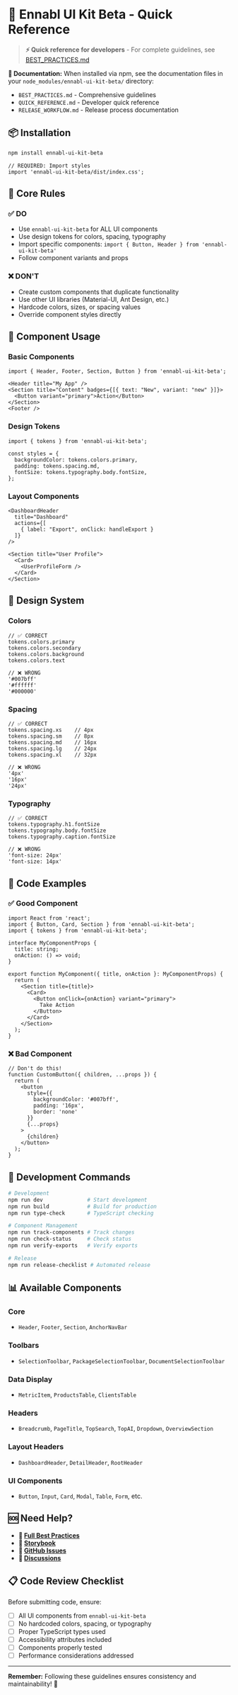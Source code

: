 # 🚀 Ennabl UI Kit Beta - Quick Reference

> **⚡ Quick reference for developers** - For complete guidelines, see [BEST_PRACTICES.md](./BEST_PRACTICES.md)

**📖 Documentation:** When installed via npm, see the documentation files in your `node_modules/ennabl-ui-kit-beta/` directory:
- `BEST_PRACTICES.md` - Comprehensive guidelines
- `QUICK_REFERENCE.md` - Developer quick reference
- `RELEASE_WORKFLOW.md` - Release process documentation

## 📦 Installation

```bash
npm install ennabl-ui-kit-beta
```

```tsx
// REQUIRED: Import styles
import 'ennabl-ui-kit-beta/dist/index.css';
```

## 🎯 Core Rules

### ✅ DO
- Use `ennabl-ui-kit-beta` for ALL UI components
- Use design tokens for colors, spacing, typography
- Import specific components: `import { Button, Header } from 'ennabl-ui-kit-beta'`
- Follow component variants and props

### ❌ DON'T
- Create custom components that duplicate functionality
- Use other UI libraries (Material-UI, Ant Design, etc.)
- Hardcode colors, sizes, or spacing values
- Override component styles directly

## 🧩 Component Usage

### Basic Components
```tsx
import { Header, Footer, Section, Button } from 'ennabl-ui-kit-beta';

<Header title="My App" />
<Section title="Content" badges={[{ text: "New", variant: "new" }]}>
  <Button variant="primary">Action</Button>
</Section>
<Footer />
```

### Design Tokens
```tsx
import { tokens } from 'ennabl-ui-kit-beta';

const styles = {
  backgroundColor: tokens.colors.primary,
  padding: tokens.spacing.md,
  fontSize: tokens.typography.body.fontSize,
};
```

### Layout Components
```tsx
<DashboardHeader 
  title="Dashboard"
  actions={[
    { label: "Export", onClick: handleExport }
  ]}
/>

<Section title="User Profile">
  <Card>
    <UserProfileForm />
  </Card>
</Section>
```

## 🎨 Design System

### Colors
```tsx
// ✅ CORRECT
tokens.colors.primary
tokens.colors.secondary
tokens.colors.background
tokens.colors.text

// ❌ WRONG
'#007bff'
'#ffffff'
'#000000'
```

### Spacing
```tsx
// ✅ CORRECT
tokens.spacing.xs    // 4px
tokens.spacing.sm    // 8px
tokens.spacing.md    // 16px
tokens.spacing.lg    // 24px
tokens.spacing.xl    // 32px

// ❌ WRONG
'4px'
'16px'
'24px'
```

### Typography
```tsx
// ✅ CORRECT
tokens.typography.h1.fontSize
tokens.typography.body.fontSize
tokens.typography.caption.fontSize

// ❌ WRONG
'font-size: 24px'
'font-size: 14px'
```

## 📝 Code Examples

### ✅ Good Component
```tsx
import React from 'react';
import { Button, Card, Section } from 'ennabl-ui-kit-beta';
import { tokens } from 'ennabl-ui-kit-beta';

interface MyComponentProps {
  title: string;
  onAction: () => void;
}

export function MyComponent({ title, onAction }: MyComponentProps) {
  return (
    <Section title={title}>
      <Card>
        <Button onClick={onAction} variant="primary">
          Take Action
        </Button>
      </Card>
    </Section>
  );
}
```

### ❌ Bad Component
```tsx
// Don't do this!
function CustomButton({ children, ...props }) {
  return (
    <button 
      style={{ 
        backgroundColor: '#007bff',
        padding: '16px',
        border: 'none'
      }}
      {...props}
    >
      {children}
    </button>
  );
}
```

## 🔧 Development Commands

```bash
# Development
npm run dev              # Start development
npm run build            # Build for production
npm run type-check       # TypeScript checking

# Component Management
npm run track-components # Track changes
npm run check-status     # Check status
npm run verify-exports   # Verify exports

# Release
npm run release-checklist # Automated release
```

## 📊 Available Components

### Core
- `Header`, `Footer`, `Section`, `AnchorNavBar`

### Toolbars
- `SelectionToolbar`, `PackageSelectionToolbar`, `DocumentSelectionToolbar`

### Data Display
- `MetricItem`, `ProductsTable`, `ClientsTable`

### Headers
- `Breadcrumb`, `PageTitle`, `TopSearch`, `TopAI`, `Dropdown`, `OverviewSection`

### Layout Headers
- `DashboardHeader`, `DetailHeader`, `RootHeader`

### UI Components
- `Button`, `Input`, `Card`, `Modal`, `Table`, `Form`, etc.

## 🆘 Need Help?

- **📖 [Full Best Practices](./BEST_PRACTICES.md)**
- **🎨 [Storybook](https://ismael-ennabl.github.io/uikit-npm/)**
- **🐛 [GitHub Issues](https://github.com/ismael-ennabl/uikit-npm/issues)**
- **💬 [Discussions](https://github.com/ismael-ennabl/uikit-npm/discussions)**

## 📋 Code Review Checklist

Before submitting code, ensure:

- [ ] All UI components from `ennabl-ui-kit-beta`
- [ ] No hardcoded colors, spacing, or typography
- [ ] Proper TypeScript types used
- [ ] Accessibility attributes included
- [ ] Components properly tested
- [ ] Performance considerations addressed

---

**Remember:** Following these guidelines ensures consistency and maintainability! 🚀
